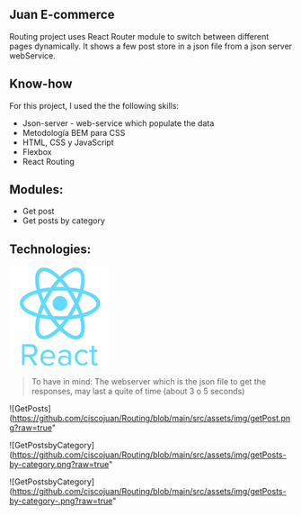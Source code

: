 ## Juan E-commerce

Routing project uses React Router module to switch between different pages dynamically. It shows a few post store in a json file from a json server webService. 

## Know-how

For this project, I used the the following skills:
-   Json-server - web-service which populate the data
-   Metodología BEM para CSS
-   HTML, CSS y JavaScript
-   Flexbox
- React Routing 

## Modules:

 - Get post
 - Get posts by category

 

## Technologies:

 <a href="https://reactjs.org/" target="_blank" rel="noreferrer"> <img src="https://raw.githubusercontent.com/devicons/devicon/master/icons/react/react-original-wordmark.svg" alt="react" width="180" height="180"/> </a>

>To have in mind: The webserver which is the json file to get the responses, may last a quite of time (about 3 o 5 seconds)

![GetPosts](https://github.com/ciscojuan/Routing/blob/main/src/assets/img/getPost.png?raw=true"

![GetPostsbyCategory](https://github.com/ciscojuan/Routing/blob/main/src/assets/img/getPosts-by-category.png?raw=true"

![GetPostsbyCategory](https://github.com/ciscojuan/Routing/blob/main/src/assets/img/getPosts-by-category-.png?raw=true"